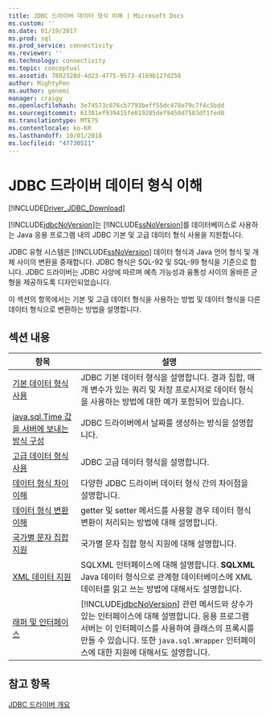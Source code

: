 ```yaml
---
title: JDBC 드라이버 데이터 형식 이해 | Microsoft Docs
ms.custom: ''
ms.date: 01/19/2017
ms.prod: sql
ms.prod_service: connectivity
ms.reviewer: ''
ms.technology: connectivity
ms.topic: conceptual
ms.assetid: 7802328d-4d23-4775-9573-4169b127d258
author: MightyPen
ms.author: genemi
manager: craigg
ms.openlocfilehash: 3e74573c676cb7793beff55dc478e79c7f4c5bdd
ms.sourcegitcommit: 61381ef939415fe019285def9450d7583df1fed0
ms.translationtype: MTE75
ms.contentlocale: ko-KR
ms.lasthandoff: 10/01/2018
ms.locfileid: "47730511"
---
```

# <a name="understanding-the-jdbc-driver-data-types"></a>JDBC 드라이버 데이터 형식 이해

[!INCLUDE[Driver_JDBC_Download](../../includes/driver_jdbc_download.md)]

[!INCLUDE[jdbcNoVersion](../../includes/jdbcnoversion_md.md)]는 [!INCLUDE[ssNoVersion](../../includes/ssnoversion-md.md)]를 데이터베이스로 사용하는 Java 응용 프로그램 내의 JDBC 기본 및 고급 데이터 형식 사용을 지원합니다.  
  
JDBC 유형 시스템은 [!INCLUDE[ssNoVersion](../../includes/ssnoversion-md.md)] 데이터 형식과 Java 언어 형식 및 개체 사이의 변환을 중재합니다. JDBC 형식은 SQL-92 및 SQL-99 형식을 기준으로 합니다. JDBC 드라이버는 JDBC 사양에 따르며 예측 가능성과 융통성 사이의 올바른 균형을 제공하도록 디자인되었습니다.  
  
이 섹션의 항목에서는 기본 및 고급 데이터 형식을 사용하는 방법 및 데이터 형식을 다른 데이터 형식으로 변환하는 방법을 설명합니다.  
  
## <a name="in-this-section"></a>섹션 내용  
  
| 항목                                                                                                                                            | 설명                                                                                                                                                                                                                                                          |
| ------------------------------------------------------------------------------------------------------------------------------------------------ | -------------------------------------------------------------------------------------------------------------------------------------------------------------------------------------------------------------------------------------------------------------------- |
| [기본 데이터 형식 사용](../../connect/jdbc/using-basic-data-types.md)                                                                           | JDBC 기본 데이터 형식을 설명합니다. 결과 집합, 매개 변수가 있는 쿼리 및 저장 프로시저로 데이터 형식을 사용하는 방법에 대한 예가 포함되어 있습니다.                                                                                                        |
| [java.sql.Time 값을 서버에 보내는 방식 구성](../../connect/jdbc/configuring-how-java-sql-time-values-are-sent-to-the-server.md) | JDBC 드라이버에서 날짜를 생성하는 방식을 설명합니다.                                                                                                                                                                                                                       |
| [고급 데이터 형식 사용](../../connect/jdbc/using-advanced-data-types.md)                                                                     | JDBC 고급 데이터 형식을 설명합니다.                                                                                                                                                                                                                              |
| [데이터 형식 차이 이해](../../connect/jdbc/understanding-data-type-differences.md)                                                 | 다양한 JDBC 드라이버 데이터 형식 간의 차이점을 설명합니다.                                                                                                                                                                                                    |
| [데이터 형식 변환 이해](../../connect/jdbc/understanding-data-type-conversions.md)                                                 | getter 및 setter 메서드를 사용할 경우 데이터 형식 변환이 처리되는 방법에 대해 설명합니다.                                                                                                                                                                                  |
| [국가별 문자 집합 지원](../../connect/jdbc/national-character-set-support.md)                                                           | 국가별 문자 집합 형식 지원에 대해 설명합니다.                                                                                                                                                                                                          |
| [XML 데이터 지원](../../connect/jdbc/supporting-xml-data.md)                                                                                 | SQLXML 인터페이스에 대해 설명합니다. **SQLXML** Java 데이터 형식으로 관계형 데이터베이스에 XML 데이터를 읽고 쓰는 방법에 대해서도 설명합니다.                                                                                                             |
| [래퍼 및 인터페이스](../../connect/jdbc/wrappers-and-interfaces.md)                                                                         | [!INCLUDE[jdbcNoVersion](../../includes/jdbcnoversion_md.md)] 관련 메서드와 상수가 있는 인터페이스에 대해 설명합니다. 응용 프로그램 서버는 이 인터페이스를 사용하여 클래스의 프록시를 만들 수 있습니다. 또한 `java.sql.Wrapper` 인터페이스에 대한 지원에 대해서도 설명합니다. |
  
## <a name="see-also"></a>참고 항목

[JDBC 드라이버 개요](../../connect/jdbc/overview-of-the-jdbc-driver.md)  
